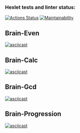 ### Hexlet tests and linter status:

[![Actions Status](https://github.com/AlLi92/frontend-project-44/actions/workflows/hexlet-check.yml/badge.svg)](https://github.com/AlLi92/frontend-project-44/actions)
[![Maintainability](https://api.codeclimate.com/v1/badges/77ff7b1e5aead27f83a5/maintainability)](https://codeclimate.com/github/AlLi92/frontend-project-44/maintainability)

## Brain-Even
[![asciicast](https://asciinema.org/a/657369.svg)](https://asciinema.org/a/657369)

## Brain-Calc
[![asciicast](https://asciinema.org/a/657739.svg)](https://asciinema.org/a/657739)

## Brain-Gcd
[![asciicast](https://asciinema.org/a/657761.svg)](https://asciinema.org/a/657761)

## Brain-Progression
[![asciicast](https://asciinema.org/a/657778.svg)](https://asciinema.org/a/657778)